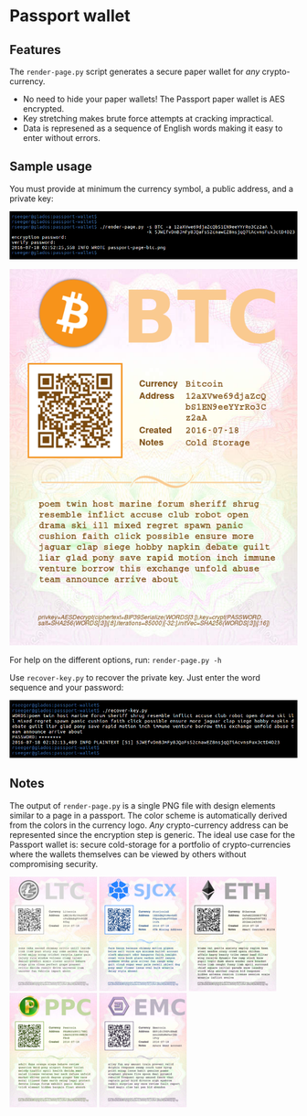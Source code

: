 # Passport wallet

## Features

The `render-page.py` script generates a secure paper wallet for *any* crypto-currency.

* No need to hide your paper wallets! The Passport paper wallet is AES encrypted.
* Key stretching makes brute force attempts at cracking impractical.
* Data is represened as a sequence of English words making it easy to enter without errors.

## Sample usage

You must provide at minimum the currency symbol, a public address, and
a private key:

![alt text](images/sample-usage-render.png)

![alt text](images/sample-page-btc.png)

For help on the different options, run: `render-page.py -h`

Use `recover-key.py` to recover the private key. Just enter the word sequence and your password:

![alt text](images/sample-usage-recover.png)


## Notes

The output of `render-page.py` is a single PNG file with design elements similar to a page in a passport. The color scheme is automatically derived from the colors in the currency logo. *Any* crypto-currency address can be represented since the encryption step is generic. The ideal use case for the Passport wallet is: secure cold-storage for a portfolio of crypto-currencies where the wallets themselves can be viewed by others without compromising security.

![alt text](images/sample-page-ltc-thumbnail.png)
![alt text](images/sample-page-sjcx-thumbnail.png)
![alt text](images/sample-page-eth-thumbnail.png)
![alt text](images/sample-page-ppc-thumbnail.png)
![alt text](images/sample-page-emc-thumbnail.png)
